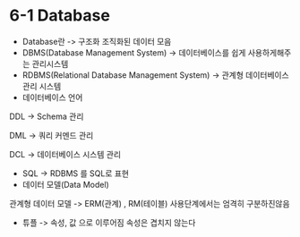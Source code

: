 # 6-1 Database

* Database란 -> 구조화 조직화된 데이터 모음
* DBMS(Database Management System) -> 데이터베이스를 쉽게 사용하게해주는 관리시스템
* RDBMS(Relational Database Management System) -> 관계형 데이터베이스 관리 시스템
* 데이터베이스 언어

DDL -> Schema 관리

DML -> 쿼리 커멘드 관리

DCL -> 데이터베이스 시스템 관리

* SQL -> RDBMS 를 SQL로 표현&#x20;
* 데이터 모델(Data Model)

관계형 데이터 모델 -> ERM(관계) , RM(테이블) 사용단계에서는 엄격히 구분하진않음

* 튜플 -> 속성, 값 으로 이루어짐 속성은 겹치지 않는다
